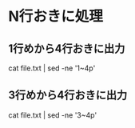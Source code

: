 # N行おきに処理

## 1行めから4行おきに出力

cat file.txt | sed -ne '1~4p' 

## 3行めから4行おきに出力

cat file.txt | sed -ne '3~4p'


